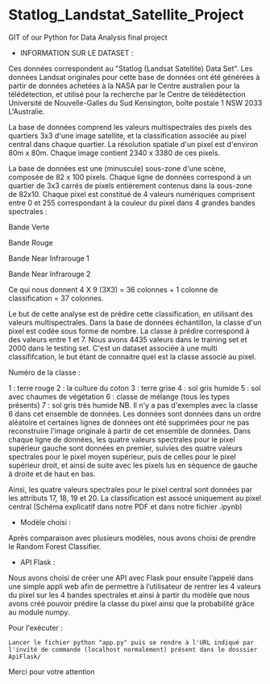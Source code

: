 # Statlog_Landstat_Satellite_Project

GIT of our Python for Data Analysis final project

- INFORMATION SUR LE DATASET : 

Ces données correspondent au "Statlog (Landsat Satellite) Data Set". Les données Landsat originales pour cette base de données ont été générées à partir de données achetées à la NASA par le Centre australien pour la télédétection, et utilisé pour la recherche par le Centre de télédétection Université de Nouvelle-Galles du Sud Kensington, boîte postale 1 NSW 2033 L'Australie.

La base de données comprend les valeurs multispectrales des pixels des quartiers 3x3 d'une image satellite, et la classification associée au pixel central dans chaque quartier. La résolution spatiale d'un pixel est d'environ 80m x 80m. Chaque image contient 2340 x 3380 de ces pixels.

La base de données est une (minuscule) sous-zone d'une scène, composée de 82 x 100 pixels. Chaque ligne de données correspond à un quartier de 3x3 carrés de pixels entièrement contenus dans la sous-zone de 82x10. Chaque pixel est constitué de 4 valeurs numériques comprisent entre 0 et 255 correspondant à la couleur du pixel dans 4 grandes bandes spectrales :

Bande Verte

Bande Rouge

Bande Near Infrarouge 1

Bande Near Infrarouge 2

Ce qui nous donnent 4 X 9 (3X3) = 36 colonnes + 1 colonne de classification = 37 colonnes.

Le but de cette analyse est de prédire cette classification, en utilisant des valeurs multispectrales. Dans la base de données échantillon, la classe d'un pixel est codée sous forme de nombre. La classe à prédire correspond à des valeurs entre 1 et 7. Nous avons 4435 valeurs dans le training set et 2000 dans le testing set. C'est un dataset associée à une multi classififcation, le but étant de connaitre quel est la classe associé au pixel.

Numéro de la classe :

1 : terre rouge
2 : la culture du coton
3 : terre grise
4 : sol gris humide
5 : sol avec chaumes de végétation
6 : classe de mélange (tous les types présents)
7 : sol gris très humide
NB. Il n'y a pas d'exemples avec la classe 6 dans cet ensemble de données.
Les données sont données dans un ordre aléatoire et certaines lignes de données ont été supprimées pour ne pas reconstruire l'image originale à partir de cet ensemble de données. Dans chaque ligne de données, les quatre valeurs spectrales pour le pixel supérieur gauche sont données en premier, suivies des quatre valeurs spectrales pour le pixel moyen supérieur, puis de celles pour le pixel supérieur droit, et ainsi de suite avec les pixels lus en séquence de gauche à droite et de haut en bas.

Ainsi, les quatre valeurs spectrales pour le pixel central sont données par les attributs 17, 18, 19 et 20. La classification est assocé uniquement au pixel central
(Schéma explicatif dans notre PDF et dans notre fichier .ipynb) 

- Modèle choisi : 

Après comparaison avec plusieurs modèles, nous avons choisi de prendre le Random Forest Classifier.

- API Flask :

Nous avons choisi de créer une API avec Flask pour ensuite l’appelé dans une simple appli web afin de permettre à l’utilisateur de rentrer les 4 valeurs du pixel sur les 4 bandes spectrales et ainsi à partir du modèle que nous avons créé pouvoir prédire la classe du pixel ainsi que la probabilité grâce au module numpy.

  Pour l'exécuter : 

    Lancer le fichier python "app.py" puis se rendre à l'URL indiqué par l'invité de commande (localhost normalement) présent dans le dosssier ApiFlask/

Merci pour votre attention
